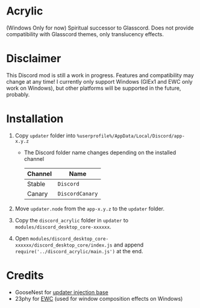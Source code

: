 # Acrylic
 (Windows Only for now) Spiritual successor to Glasscord. Does not provide compatibility with Glasscord themes, only translucency effects.

# Disclaimer
 This Discord mod is still a work in progress. Features and compatibility may change at any time!
 I currently only support Windows (GIEx1 and EWC only work on Windows), but other platforms will be supported in the future, probably.

# Installation
 1. Copy `updater` folder into `%userprofile%/AppData/Local/Discord/app-x.y.z`
    - The Discord folder name changes depending on the installed channel

        | Channel |      Name      |
        | ------ | --------------- |
        | Stable | `Discord`       |
        | Canary | `DiscordCanary` |

 2. Move `updater.node` from the `app-x.y.z` to the `updater` folder.
 3. Copy the `discord_acrylic` folder in `updater` to `modules/discord_desktop_core-xxxxxx`.
 4. Open `modules/discord_desktop_core-xxxxxx/discord_desktop_core/index.js` and append `require('../discord_acrylic/main.js')` at the end.

# Credits
 - GooseNest for [updater injection base](https://github.com/Goose-Nest/GIEx1)
 - 23phy for [EWC](https://github.com/23phy/ewc) (used for window composition effects on Windows)
